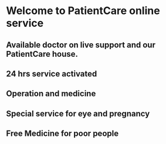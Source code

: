 # Welcome to PatientCare online service

## Available doctor on live support and our PatientCare house.
## 24 hrs service activated
## Operation and medicine
## Special service for eye and pregnancy
## Free Medicine for poor people

